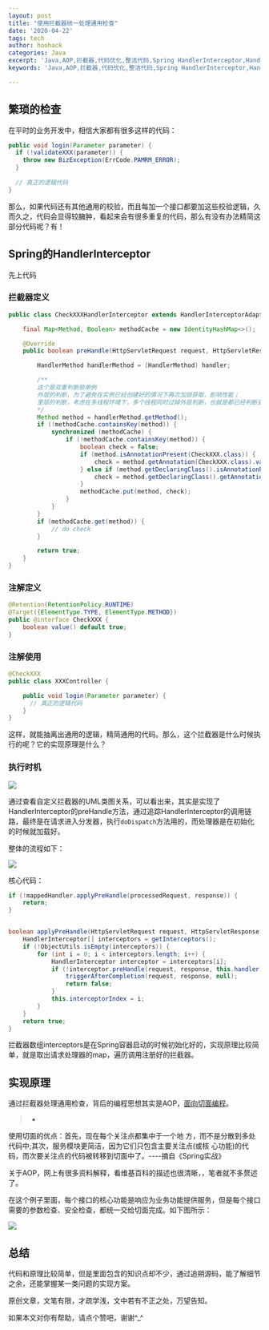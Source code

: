 ```yaml
---
layout: post
title: "使用拦截器统一处理通用检查"
date: '2020-04-22'
tags: tech
author: hoohack
categories: Java
excerpt: 'Java,AOP,拦截器,代码优化,整洁代码,Spring HandlerInterceptor,HandlerInterceptor,统一处理'
keywords: 'Java,AOP,拦截器,代码优化,整洁代码,Spring HandlerInterceptor,HandlerInterceptor,统一处理'

---
```


## 繁琐的检查

在平时的业务开发中，相信大家都有很多这样的代码：

```java
public void login(Parameter parameter) {
  if (!validateXXX(parameter)) {
    throw new BizException(ErrCode.PAMRM_ERROR);
  }
  
  // 真正的逻辑代码
}
```



那么，如果代码还有其他通用的校验，而且每加一个接口都要加这些校验逻辑，久而久之，代码会显得较臃肿，看起来会有很多重复的代码，那么有没有办法精简这部分代码呢？有！




## Spring的HandlerInterceptor

先上代码

### 拦截器定义

```java
public class CheckXXXHandlerInterceptor extends HandlerInterceptorAdapter {

    final Map<Method, Boolean> methodCache = new IdentityHashMap<>();

    @Override
    public boolean preHandle(HttpServletRequest request, HttpServletResponse response, Object handler) throws Exception {

        HandlerMethod handlerMethod = (HandlerMethod) handler;

        /**
        这个是双重判断锁单例
        外层的判断，为了避免在实例已经创建好的情况下再次加锁获取，影响性能；
        里层的判断，考虑在多线程环境下，多个线程同时过掉外层判断，也就是都已经判断变量为空，如果不加一重判断，还是有可能重复创建。
        */
        Method method = handlerMethod.getMethod();
        if (!methodCache.containsKey(method)) {
            synchronized (methodCache) {
                if (!methodCache.containsKey(method)) {
                    boolean check = false;
                    if (method.isAnnotationPresent(CheckXXX.class)) {
                        check = method.getAnnotation(CheckXXX.class).value();
                    } else if (method.getDeclaringClass().isAnnotationPresent(CheckXXX.class)) {
                        check = method.getDeclaringClass().getAnnotation(CheckXXX.class).value();
                    }
                    methodCache.put(method, check);
                }
            }
        }
        if (methodCache.get(method)) {
            // do check
        }

        return true;
    }
}
```


### 注解定义
```java
@Retention(RetentionPolicy.RUNTIME)
@Target({ElementType.TYPE, ElementType.METHOD})
public @interface CheckXXX {
    boolean value() default true;
}
```

### 注解使用
```java
@CheckXXX
public class XXXController {

    public void login(Parameter parameter) {
      // 真正的逻辑代码
    }
}
```

这样，就能抽离出通用的逻辑，精简通用的代码。那么，这个拦截器是什么时候执行的呢？它的实现原理是什么？

### 执行时机

![](https://www.hoohack.me/assets/images/2020/04/Interceptor_UML.png)

通过查看自定义拦截器的UML类图关系，可以看出来，其实是实现了HandlerInterceptor的preHandle方法，通过追踪HandlerInterceptor的调用链路，最终是在请求进入分发器，执行`doDispatch`方法用的，而处理器是在初始化的时候就加载好。

整体的流程如下：

![](https://www.hoohack.me/assets/images/2020/04/Interceptor_Procedure.png)

核心代码：

```java
if (!mappedHandler.applyPreHandle(processedRequest, response)) {
    return;
}


boolean applyPreHandle(HttpServletRequest request, HttpServletResponse response) throws Exception {
    HandlerInterceptor[] interceptors = getInterceptors();
    if (!ObjectUtils.isEmpty(interceptors)) {
        for (int i = 0; i < interceptors.length; i++) {
            HandlerInterceptor interceptor = interceptors[i];
            if (!interceptor.preHandle(request, response, this.handler)) {
                triggerAfterCompletion(request, response, null);
                return false;
            }
            this.interceptorIndex = i;
        }
    }
    return true;
}
```



拦截器数组interceptors是在Spring容器启动的时候初始化好的，实现原理比较简单，就是取出请求处理器的map，遍历调用注册好的拦截器。

## 实现原理

通过拦截器处理通用检查，背后的编程思想其实是AOP，[面向切面编程](https://zh.wikipedia.org/zh-cn/%E9%9D%A2%E5%90%91%E5%88%87%E9%9D%A2%E7%9A%84%E7%A8%8B%E5%BA%8F%E8%AE%BE%E8%AE%A1)。

> * 
使用切面的优点：首先，现在每个关注点都集中于一个地 方，而不是分散到多处代码中;其次，服务模块更简洁，因为它们只包含主要关注点(或核 心功能)的代码，而次要关注点的代码被转移到切面中了。----摘自《Spring实战》

关于AOP，网上有很多资料解释，看维基百科的描述也很清晰，，笔者就不多赘述了。

在这个例子里面，每个接口的核心功能是响应为业务功能提供服务，但是每个接口需要的参数检查、安全检查，都统一交给切面完成。如下图所示：

![](https://www.hoohack.me/assets/images/2020/04/Interceptor_AOP.png)


## 总结
代码和原理比较简单，但是里面包含的知识点却不少，通过追朔源码，能了解细节之余，还能掌握某一类问题的实现方案。

原创文章，文笔有限，才疏学浅，文中若有不正之处，万望告知。

如果本文对你有帮助，请点个赞吧，谢谢^_^



